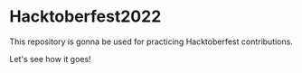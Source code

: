 # Hacktoberfest2022
This repository is gonna be used for practicing Hacktoberfest contributions.

Let's see how it goes!

